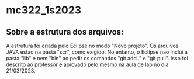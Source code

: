 # mc322_1s2023
## Sobre a estrutura dos arquivos:

A estrutura foi criada pelo Eclipse no modo "Novo projeto". Os arquivos JAVA estao na pasta "scr", como exigido. No entanto, o Eclipse nao inclui a pasta "lib" e nem "bin" ao pedir os comandos "git add ." e "git pull". Isso foi descrito ao professor e aprovado pelo mesmo na aula de lab no dia 21/03/2023.
